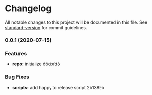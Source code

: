 # Changelog

All notable changes to this project will be documented in this file. See [standard-version](https://github.com/conventional-changelog/standard-version) for commit guidelines.

### 0.0.1 (2020-07-15)


### Features

* **repo:** initialize 66dbfd3


### Bug Fixes

* **scripts:** add happy to release script 2b1389b
